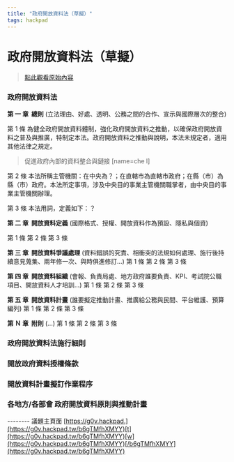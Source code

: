 ```yaml
---
title: "政府開放資料法（草擬）"
tags: hackpad
---
```


# 政府開放資料法（草擬）

> [點此觀看原始內容](https://g0v.hackpad.tw/9xNO5srGnHW)


### 政府開放資料法

**第 一 章  總則** (立法理由、好處、透明、公務之間的合作、宣示與國際層次的整合)

第 1 條 為健全政府開放資料體制，強化政府開放資料之推動，以確保政府開放資料之普及與推廣，特制定本法。政府開放資料之推動與說明，本法未規定者，適用其他法律之規定。
> 促進政府內部的資料整合與鏈接
> [name=che l]


第 2 條 本法所稱主管機關：在中央為？；在直轄市為直轄市政府；在縣（市）為縣（市）政府。本法所定事項，涉及中央目的事業主管機關職掌者，由中央目的事業主管機關辦理。

第 3 條 本法用詞，定義如下：？

**第 二 章  開放資料定義** (國際格式、授權、開放資料作為預設、隱私與個資)

第 1 條
第 2 條
第 3 條

**第 三 章  開放資料爭議處理** (資料錯誤的究責、相衝突的法規如何處理、施行後持續意見蒐集、兩年修一次、與時俱進修訂...)
第 1 條
第 2 條
第 3 條

**第 四 章  開放資料組織** (會報、負責局處、地方政府誰要負責、KPI、考試院公職項目、開放資料人才培訓...)
第 1 條
第 2 條
第 3 條

**第 五 章  開放資料計畫** (誰要擬定推動計畫、推廣給公務與民間、平台維護、預算編列)
第 1 條
第 2 條
第 3 條

**第 Ｎ 章  附則** (...)
第 1 條
第 2 條
第 3 條


### 政府開放資料法施行細則

### 開放政府資料授權條款

### 開放資料計畫擬訂作業程序

### 各地方/各部會 政府開放資料原則與推動計畫


\-\-\-\-\-\-\-\-
議題主頁面
[https://g0v.hackpad.](https://g0v.hackpad.tw/b6gTMfhXMYY)[t](https://g0v.hackpad.tw/b6gTMfhXMYY)[w](https://g0v.hackpad.tw/b6gTMfhXMYY)[/b6gTMfhXMYY](https://g0v.hackpad.tw/b6gTMfhXMYY)


